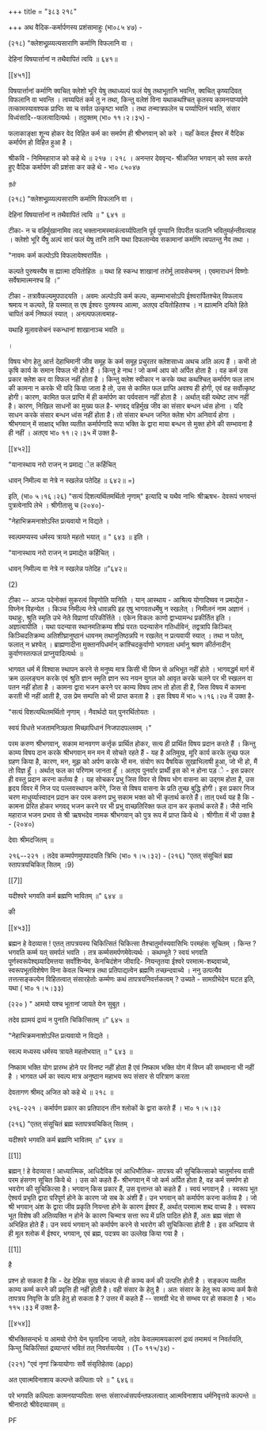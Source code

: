 +++
title = "३८३ २१८"

+++
अथ वैदिक-कर्मार्पणस्य प्रशंसामाहुः (भा०८५ ४७) - 

(२१८) "क्लेशभूय्र्य्यत्यसाराणि कर्माणि विफलानि वा । 

देहिनां विषयार्त्तानां न तथैवापितं त्वयि ॥ ६४१॥ 

[[४५१]]

विषयार्त्तानां कर्माणि क्वचित् क्लेशो भूरि येषु तथाध्यल्पं फलं येषु तथाभूतानि भवन्ति, क्वचित् कृष्यादिवत् विफलानि वा भवन्ति । त्वय्यपितं कर्म तु न तथा, किन्तु वलेशं विना यथाकथश्चित् कृतस्य कामनयाप्यर्पणे तत्कामस्यावश्यक प्राप्तिः सा च सर्वत उत्कृष्टा भवति । तथा तन्मात्रफलेन च पर्य्याप्तिनं भवति, संसार विध्वंसादि--फलत्वादित्यर्थः । तदुक्तम् (भा० ११।२।३५) - 

फलाकाङ्क्षा शून्य होकर वेद विहित कर्म का समर्पण ही श्रीभगवान् को करे । यहाँ केवल ईंश्वर में वैदिक कर्मार्पण हो विहित हुआ है । 

श्रीकवि - निमिमहाराज को कहे थे ॥ २१७ । २१८ । अनन्तर देववृन्द- श्रीअजित भगवान् को स्तव करते हुए वैदिक कर्मार्पण की प्रशंसा कर कहे थे - भा० ८५०४७ 

நர் 

(२१८) "क्लेशभूय्र्य्यल्पसाराणि कर्माणि विफलानि वा । 

देहिनां विषयार्त्तानां न तथैवापितं त्वयि ॥ " ६४१ ॥ 

टीका- न च वहिर्मुखानामिव त्वद् भक्तानामस्माकंत्वर्य्यपितानि पूर्व पुण्यानि विपरीत फलानि भवितुमर्हन्तीवत्याह । क्लेशो भूरि र्येषु अल्पं सारं फलं येषु तानि तानि यथा दिफलान्येव सकामानां कर्माणि त्वपतन्तु नैव तथा । 

"नावमः कर्म कल्पोऽपि विफलायेश्वरार्पितः । 

कल्पते पुरुषस्यैष स ह्यात्मा दयितोहितः ॥ यथा हि स्कन्ध शाखानां तरोर्मू लावसेचनम् । एवमाराधनं विष्णोः सर्वेषामात्मनश्च हि ।” 

टीका - तत्रावैफल्यमुपपादयति । अवमः अल्पोऽपि कर्म कल्पः, कम्र्म्माभासोऽपि ईश्वरार्पितश्चेत् विफलाय श्रमाय न कल्पते, हि यस्मात् स एष ईश्वरः पुरुषस्य आत्मा, अतएव दयितोहितश्च । न ह्यात्मनि दयिते हिते चापितं कर्म निष्फलं स्यात् । अनल्पफलत्वमाह- 

यथाहि मूलावसेचनं स्कन्धानां शाखानाञ्च भवति ॥ 

। 

विषय भोग हेतु आर्त्त देहाभिमानी जीव समूह के कर्म समूह प्रचुरतर क्लेशसाध्य अथच अति अल्प हैं । कभी तो कृषि कार्य के समान विफल भी होते हैं । किन्तु हे नाथ ! जो कर्म्म आप को अर्पित होता है । वह कर्म उस प्रकार क्लेश कर वा विफल नहीं होता है । किन्तु क्लेश स्वीकार न करके यथा कथश्चित् कर्मार्पण फल लाभ की कामना न करके भी यदि किया जाता है तो, उस से कामित फल प्राप्ति अवश्य ही होगी, एवं वह सर्वोत्कृष्ट होगी। कारण, कामित फल प्राप्ति में ही कर्मार्पण का पर्यवसान नहीं होता है । अर्थात् वही यथेष्ट लाभ नहीं है। कारण, निखिल साधनों का मुख्य फल है- भगवद् वहिर्मुख जीव का संसार बन्धन ध्वंस होना । यदि साधन करके संसार बन्धन ध्वंस नहीं होता है। तो संसार बन्धन जनित क्लेश भोग अनिवार्य होगा । श्रीभगवान् में साक्षाद् भक्ति व्यतीत कर्मार्पणादि रूपा भक्ति के द्वारा माया बन्धन से मुक्त होने की सम्भावना है ही नहीं । अतएव भा० ११।२।३५ में उक्त है- 

[[४५२]] 



"यानास्थाय नरो राजन् न प्रमाद्य ेत कर्हिचित् 

धावन् निमील्य वा नेत्रे न स्खलेन्न पतेदिह ॥ ६४२॥ =) 

इति, (भा० ५।१६।२६) "सत्यं दिशत्यर्थितमर्थितो नृणाम्" इत्यादि च यथैव नाभिः श्रीऋषभ- देवरूपं भगवन्तं पुत्रत्वेनापि लेभे । श्रीगीतासु च (२०४०)- 

"नेहाभिक्रमनाशोऽस्ति प्रत्यवायो न विद्यते । 

स्वल्पमप्यस्य धर्मस्य त्रायते महतो भयात् ॥ " ६४३ ॥ इति । 

"यानास्थाय नरो राजन् न प्रमाद्येत कर्हिचित् । 

धावन् निमील्य वा नेत्रे न स्खलेन्न पतेदिह ॥”६४२॥ 

(2) 

टीका -- अञ्जः पदेनोक्तं सुकरत्वं विवृणोति यानिति । यान् आस्थाय - आश्रित्य योगादिष्वव न प्रमाद्येत - विघ्नेन विहन्येत । किञ्च निमील्य नेत्रे धावन्नपि इह एषु भागवतधर्मेषु न स्खलेत् । निमीलनं नाम अज्ञानं । यथाहुः, श्रुति स्मृति उभे नेते विप्राणां परिकीर्त्तिते । एकेन विकलः काणो द्वाभ्यामन्ध प्रकीर्तित इति । अज्ञात्वापीति । यथा पदन्यास स्थानमतिक्रम्य शीघ्रं परतः पदन्यासेन गतिर्धाविनं, तद्वत्रापि किञ्चित् किञ्चिदतिक्रम्य अतिशीघ्रानुष्ठानं धावनम् तथानुतिष्ठन्नपि न रखलेत् न प्रत्यवायी स्यात् । तथा न पतेत्, फलात् न भ्रश्येत् । ब्राह्मणादीना मुक्तानपिधर्मान् कांश्चिदकुर्वाणो भागवता धर्मानु श्रवण कीर्तनादीन् कुर्वाणस्तत्फलं प्राप्नुयादित्यर्थः ॥ 

भागवत धर्म में विश्वास स्थापन करने से मनुष्य मात्र किसी भी विघ्न से अभिभूत नहीं होते । भागवद्धर्म मार्ग में क्रम उल्लङ्घन करके एवं श्रुति ज्ञान स्मृति ज्ञान रूप नयन युगल को आवृत करके चलने पर भी स्खलन वा पतन नहीं होता है । कामना द्वारा भजन करने पर काम्य विषय लाभ तो होता ही है, जिस विषय में कामना करती भी नहीं आती है, उस प्रेम सम्पत्ति को भी प्राप्त करता है । इस विषय में भा० ५।१६।२७ में उक्त है- 

"सत्यं विशत्यथितमर्थितो नृणाम् । नैवार्थदो यत् पुनरर्थितोयतः । 

स्वयं विधत्ते भजतामनिञ्छता मिच्छापिधानं निजपादपल्लवम् ।" 

परम करुण श्रीभगवान्, सकाम मानवगण कर्त्तृक प्रार्थित होकर, सत्य ही प्रार्थित विषय प्रदान करते हैं । किन्तु काम्य विषय दान करके श्रीभगवान् मन मन में सोचते रहते हैं - यह है अतिमुख, मूरि कार्य करके तुच्छ फल ग्रहण किया है, कारण, मन, मुझ को अर्पण करके भी मन. संयोग रूप वैषयिक सुखाभिलाषी हुआ, जो भी हो, मैं तो विज्ञ हूँ । अर्थात् फल का परिणाम जानता हूँ । अतएव पुनर्वार प्रार्थी इस को न होना पड़ े - इस प्रकार ही वस्तु प्रदान करना कर्तव्य है । यह सोचकर प्रभु जिस विवर से विषय भोग वासना का उद्गम होता है, उस हृदय विवर में निज पद पल्लवस्थापन करेंगे, जिस से विषय वासना के प्रति तुच्छ बुद्धि होगी। इस प्रकार निज चरण माधुर्य्यास्वादन प्रदान कर परम करुण प्रभु सकाम भक्त को भी कृतार्थ करते हैं। तात् पर्थ्य यह है कि - कामना प्रेरित होकर भगवद् भजन करने पर भी प्रभु वाच्छतिरिक्त फल दान कर कृतार्थ करते हैं। जैसे नाभि महाराज भजन प्रभाव से श्री ऋषभदेव नामक श्रीभगवान् को पुत्र रूप में प्राप्त किये थे । श्रीगीता में भी उक्त है - (२०४०) 




देवाः श्रीमदजितम् ॥ 

२१६--२२१ । तदेव कम्मर्पणमुपपादयति त्रिभिः (भा० १।५।३२) - (२१६) "एतत् संसूचितं ब्रह्म स्तापत्रयचिकित् सितम् ।9) 

[[7]]

यदीश्वरे भगवति कर्म ब्रह्मणि भावितम् ॥" ६४४ ॥ 

की 

[[४५३]]

ब्रह्मन हे वेदव्यास ! एतत् तापत्रयस्य चिकित्सितं चिकित्सा तैश्चातुर्मास्यवासिभिः परमहंसः सूचितम् । किन्त ? भगवति कर्म्म यत् समर्पतं भवति । तत्र कर्म्मसमर्पणमेवेत्यर्थः । कथम्भूते ? स्वयं भगवति पूर्णस्वरूपेश्वय्र्यादिमत्तया सर्वांशिन्येव, केनचिदंशेन जीवादि- नियन्तृतया ईश्वरे परमात्म-शब्दवाच्ये, स्वरूपभूतविशेषेण विना केवल चिन्मात्र तथा प्रतिपाद्यत्वेन ब्रह्मणि तच्छन्दवाच्ये । ननु उत्पत्यैव तत्तत्सङ्कल्पेन विहितत्वात् संसारहेतोः कर्म्मणः कथं तापत्रयनिवर्त्तकत्वम् ? उच्यते - सामग्रीभेदेन घटत इति, यथा ( भा० १।५।३३) 

(२२० ) " आमयो यश्च भूतानां जायते येन सुबूत । 

तदेव ह्यामयं द्रव्यं न पुनाति चिकित्सितम् ॥” ६४५ ॥ 

"नेहाभिक्रमनाशोऽस्ति प्रत्यवायो न विद्यते । 

स्वल्प मध्यस्य धर्मस्य त्रायते महतोभयात् ॥ " ६४३ ॥ 

निष्काम भक्ति योग प्रारम्भ होने पर विनष्ट नहीं होता है एवं निष्काम भक्ति योग में विघ्न की सम्भावना भी नहीं है । भागवत धर्म का स्वल्प मात्र अनुष्ठान महाभय रूप संसार से परित्राण करता 

देवतागण श्रीमद् अजित को कहे थे ॥ २१८ ॥ 

२१६-२२१ । कर्मार्पण प्रकार का प्रतिपादन तीन श्लोकों के द्वारा करते हैं । भा० १।५।३२ 

(२१६) "एतत् संसूचितं ब्रह्म स्तापत्रयचिकित् सितम् । 

यदीश्वरे भगवति कर्म ब्रह्मणि भावितम् ॥" ६४४ ॥ 

[[1]]

ब्रह्मन् ! हे वेदव्यास ! आध्यात्मिक, आधिदैविक एवं आधिभौतिक- तापत्रय की सुचिकित्साको चातुर्मास्य वासी परम हंसगण सूचित किये थे । उस को कहते हैं- श्रीभगवान् में जो कर्म अर्पित होता है, वह कर्म समर्पण हो भवरोग की सुचिकित्सा है। भगवान् किस प्रकार हैं, उस वृत्तान्त को कहते हैं । स्वयं भगवान् है । स्वरूप भूत ऐश्वर्य प्रभृति द्वारा परिपूर्ण होने के कारण जो सब के अंशी हैं। उन भगवान् को कर्मार्पण करना कर्तव्य है । जो श्री भगवान् अंश के द्वारा जीव प्रकृति नियन्ता होने के कारण ईश्वर हैं, अर्थात् परमात्म शब्द वाच्य है । स्वरूप भूत विशेष की अतिव्यक्ति न होने के कारण चिन्मात्र सत्ता रूप में प्रति पादित होते हैं, अतः ब्रह्म संज्ञा से अभिहित होते हैं। उन स्वयं भगवान् को कर्मार्पण करने से भवरोग की सुचिकित्सा होती है । इस अभिप्राय से ही मूल श्लोक में ईश्वर, भगवान्, एवं ब्रह्म, पदत्रय का उल्लेख किया गया है । 

[[1]]

है 

प्रश्न हो सकता है कि - देह देहिक सुख संकल्प से ही काम्य कर्म की उत्पत्ति होती है । सङ्कल्प व्यतीत काम्य कर्म्म करने की प्रवृत्ति ही नहीं होती है। वही संसार के हेतु है । अतः संसार के हेतु रूप काम्य कर्म कैसे तापत्रय निवृत्ति के प्रति हेतु हो सकता है ? उत्तर में कहते हैं -- सामग्री भेद से सम्भव पर हो सकता है । भा० ११५।३३ में उक्त है- 

[[४५४]] 

श्रीभक्तिसन्दर्भः य आमयो रोगो येन घृतादिना जायते, तदेव केवलमामयकारणं द्रव्यं तमामयं न निवर्तयति, किन्तु चिकित्सितं द्रव्यान्तरं भवितं तत् निवर्त्तयत्येव । (T० ११५/३४) - 

(२२१) "एवं नृणां क्रियायोगाः सर्वे संसृतिहेतवः (app) 

अत एवात्मविनाशाय कल्पन्ते कल्पिताः परे ॥ " ६४६॥ 

परे भगवति कल्पिताः कामनयाप्यपिताः सन्तः संसारध्वंसपर्यन्तफलत्वात् आत्मविनाशाय धर्मनिवृत्तये कल्पन्ते ॥ श्रीनारदो श्रीवेदव्यासम् ॥ 

PF 
